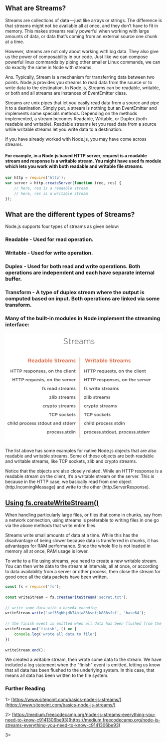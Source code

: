 ## What are Streams?


Streams are collections of data — just like arrays or strings. The difference is that streams might not be available all at once, and they don’t have to fit in memory. This makes streams really powerful when working with large amounts of data, or data that’s coming from an external source one chunk at a time.

However, streams are not only about working with big data. They also give us the power of composability in our code. Just like we can compose powerful linux commands by piping other smaller Linux commands, we can do exactly the same in Node with streams.

Ans. Typically, Stream is a mechanism for transferring data between two points. Node.js provides you streams
to read data from the source or to write data to the destination. In Node.js, Streams can be readable, writable, or
both and all streams are instances of EventEmitter class.

Streams are unix pipes that let you easily read data from a source and pipe it to a destination. Simply put, a stream is nothing but an EventEmitter and implements some specials methods. Depending on the methods implemented, a stream becomes Readable, Writable, or Duplex (both readable and writable). Readable streams let you read data from a source while writable streams let you write data to a destination.

If you have already worked with Node.js, you may have come across streams.
#### For example, in a Node.js based HTTP server, request is a readable stream and response is a writable stream. You might have used fs module which lets you work with both readable and writable file streams.



```js
var http = require('http');
var server = http.createServer(function (req, res) {
    // here, req is a readable stream
    // here, res is a writable stream
});
```


## What are the different types of Streams?

Node.js supports four types of streams as given below:

### Readable - Used for read operation.

### Writable - Used for write operation.

### Duplex - Used for both read and write operations. Both operations are independent and each have separate internal buffer.

### Transform - A type of duplex stream where the output is computed based on input. Both operations are linked via some transform.


### Many of the built-in modules in Node implement the streaming interface:

<img src="Streams-Node.jpeg">

The list above has some examples for native Node.js objects that are also readable and writable streams. Some of these objects are both readable and writable streams, like TCP sockets, zlib and crypto streams.

Notice that the objects are also closely related. While an HTTP response is a readable stream on the client, it’s a writable stream on the server. This is because in the HTTP case, we basically read from one object (http.IncomingMessage) and write to the other (http.ServerResponse).


## [Using fs.createWriteStream()](https://stackabuse.com/writing-to-files-in-node-js/)

When handling particularly large files, or files that come in chunks, say from a network connection, using streams is preferable to writing files in one go via the above methods that write entire files.

Streams write small amounts of data at a time. While this has the disadvantage of being slower because data is transferred in chunks, it has advantages for RAM performance. Since the whole file is not loaded in memory all at once, RAM usage is lower.

To write to a file using streams, you need to create a new writable stream. You can then write data to the stream at intervals, all at once, or according to data availability from a server or other process, then close the stream for good once all the data packets have been written.

```js
const fs = require('fs');

const writeStream = fs.createWriteStream('secret.txt');

// write some data with a base64 encoding
writeStream.write('aef35ghhjdk74hja83ksnfjk888sfsf', 'base64');

// the finish event is emitted when all data has been flushed from the stream
writeStream.on('finish', () => {
    console.log('wrote all data to file')
})

writeStream.end();

```

We created a writable stream, then wrote some data to the stream. We have included a log statement when the "finish" event is emitted, letting us know that all data has been flushed to the underlying system. In this case, that means all data has been written to the file system.


### Further Reading

1> [https://www.sitepoint.com/basics-node-js-streams/](https://www.sitepoint.com/basics-node-js-streams/)

2> [https://medium.freecodecamp.org/node-js-streams-everything-you-need-to-know-c9141306be93](https://medium.freecodecamp.org/node-js-streams-everything-you-need-to-know-c9141306be93)

3>